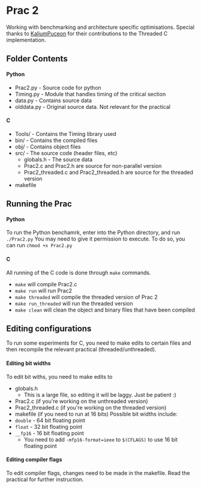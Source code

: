 # Prac 2 
Working with benchmarking and architecture specific optimisations.
Special thanks to [KaliumPuceon](https://github.com/KaliumPuceon) for their contributions to the Threaded C implementation.

## Folder Contents
#### Python
- Prac2.py  - Source code for python
- Timing.py - Module that handles timing of the critical section
- data.py - Contains source data
- olddata.py - Original source data. Not relevant for the practical

#### C
- Tools/ - Contains the Timing library used
- bin/ - Contains the compiled files
- obj/ - Contains object files
- src/ - The source code (header files, etc)
  - globals.h - The source data
  - Prac2.c and Prac2.h are source for non-parallel version
  - Prac2_threaded.c and Prac2_threaded.h are source for the threaded version
- makefile

## Running the Prac
#### Python
To run the Python benchamrk, enter into the Python directory, and run
```./Prac2.py```
You may need to give it permission to execute. To do so, you can run
```chmod +x Prac2.py```

#### C
All running of the C code is done through ```make``` commands. 
- ```make``` will compile Prac2.c
- ```make run``` will run Prac2
- ```make threaded``` will compile the threaded version of Prac 2
- ```make run_threaded``` will run the threaded version
- ```make clean``` will clean the object and binary files that have been compiled

## Editing configurations
To run some experiments for C, you need to make edits to certain files and then recompile the relevant practical (threaded/unthreaded).
#### Editing bit widths
To edit bit withs, you need to make edits to
- globals.h
  - This is a large file, so editing it will be laggy. Just be patient :)
- Prac2.c (if you're working on the unthreaded version)
- Prac2_threaded.c (if you're working on the threaded version)
- makefile (if you need to run at 16 bits)
Possible bit widths include:
- ```double``` - 64 bit floating point
- ```float``` - 32 bit floating point
- ```__fp16``` - 16 bit floating point
  - You need to add ```-mfp16-format=ieee``` to ```$(CFLAGS)``` to use 16 bit floating point
#### Editing compiler flags
To edit compiler flags, changes need to be made in the makefile. Read the practical for further instruction.
